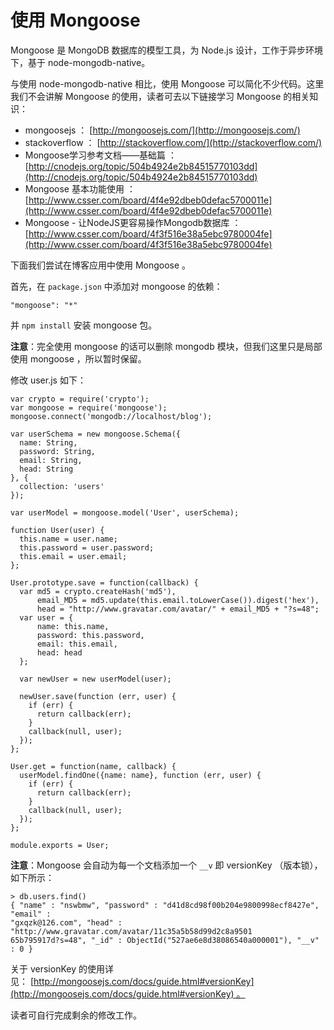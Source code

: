 # 使用 Mongoose

Mongoose 是 MongoDB 数据库的模型工具，为 Node.js 设计，工作于异步环境下，基于 node-mongodb-native。

与使用 node-mongodb-native 相比，使用 Mongoose 可以简化不少代码。这里我们不会讲解 Mongoose 的使用，读者可去以下链接学习 Mongoose 的相关知识：

  * mongoosejs ： [http://mongoosejs.com/](http://mongoosejs.com/)
  * stackoverflow ： [http://stackoverflow.com/](http://stackoverflow.com/)
  * Mongoose学习参考文档——基础篇 ：[http://cnodejs.org/topic/504b4924e2b84515770103dd](http://cnodejs.org/topic/504b4924e2b84515770103dd)
  * Mongoose 基本功能使用 ：[http://www.csser.com/board/4f4e92dbeb0defac5700011e](http://www.csser.com/board/4f4e92dbeb0defac5700011e)
  * Mongoose - 让NodeJS更容易操作Mongodb数据库 ：[http://www.csser.com/board/4f3f516e38a5ebc9780004fe](http://www.csser.com/board/4f3f516e38a5ebc9780004fe)

下面我们尝试在博客应用中使用 Mongoose 。

首先，在 `package.json` 中添加对 mongoose 的依赖：
    
    "mongoose": "*"
    

并 `npm install` 安装 mongoose 包。

**注意**：完全使用 mongoose 的话可以删除 mongodb 模块，但我们这里只是局部使用 mongoose ，所以暂时保留。

修改 user.js 如下：
    
    var crypto = require('crypto');
    var mongoose = require('mongoose');
    mongoose.connect('mongodb://localhost/blog');
    
    var userSchema = new mongoose.Schema({
      name: String,
      password: String,
      email: String,
      head: String
    }, {
      collection: 'users' 
    });
    
    var userModel = mongoose.model('User', userSchema);
    
    function User(user) {
      this.name = user.name;
      this.password = user.password;
      this.email = user.email;
    };
    
    User.prototype.save = function(callback) {
      var md5 = crypto.createHash('md5'),
          email_MD5 = md5.update(this.email.toLowerCase()).digest('hex'),
          head = "http://www.gravatar.com/avatar/" + email_MD5 + "?s=48";
      var user = {
          name: this.name,
          password: this.password,
          email: this.email,
          head: head
      };
    
      var newUser = new userModel(user);
    
      newUser.save(function (err, user) {
        if (err) {
          return callback(err);
        }
        callback(null, user);
      });
    };
    
    User.get = function(name, callback) {
      userModel.findOne({name: name}, function (err, user) {
        if (err) {
          return callback(err);
        }
        callback(null, user);
      });
    };
    
    module.exports = User;
    

**注意**：Mongoose 会自动为每一个文档添加一个 `__v` 即 versionKey （版本锁），如下所示：
    
    > db.users.find()
    { "name" : "nswbmw", "password" : "d41d8cd98f00b204e9800998ecf8427e", "email" :
    "gxqzk@126.com", "head" : "http://www.gravatar.com/avatar/11c35a5b58d99d2c8a9501
    65b795917d?s=48", "_id" : ObjectId("527ae6e8d38086540a000001"), "__v" : 0 }
    

关于 versionKey 的使用详见： [http://mongoosejs.com/docs/guide.html#versionKey](http://mongoosejs.com/docs/guide.html#versionKey) 。

读者可自行完成剩余的修改工作。